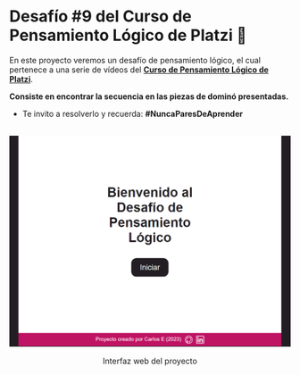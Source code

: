 # Desafío #9 del Curso de Pensamiento Lógico de Platzi 💚

En este proyecto veremos un desafío de pensamiento lógico, el cual pertenece a una serie de vídeos del **[Curso de Pensamiento Lógico de Platzi](https://platzi.com/cursos/pensamiento-logico-desafios/)**.

**Consiste en encontrar la secuencia en las piezas de dominó presentadas.**

* Te invito a resolverlo y recuerda: **#NuncaParesDeAprender**
<br>
<div align='center'>
    <img src='img/web.png'>
    <p>Interfaz web del proyecto</p>
</div>



